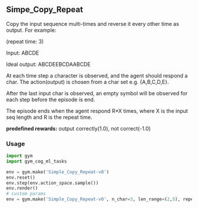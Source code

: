 ## Simpe_Copy_Repeat

Copy the input sequence multi-times and reverse it every other time as output. For example:

(repeat time: 3)

Input:         ABCDE

Ideal output:  ABCDEEBCDAABCDE

At each time step a character is observed, and the agent should respond a char.
The action(output) is chosen from a char set e.g. {A,B,C,D,E}.

After the last input char is observed, an empty symbol will be observed for each step before the episode is end.

The episode ends when the agent respond R*X times, where X is the input seq length and R is the repeat time.

**predefined rewards:** output correctly(1.0), not correct(-1.0)

### Usage
```python
import gym
import gym_cog_ml_tasks

env = gym.make('Simple_Copy_Repeat-v0')
env.reset()
env.step(env.action_space.sample())
env.render()
# custom params
env = gym.make('Simple_Copy_Repeat-v0', n_char=3, len_range=(2,5), repeat_range=(3,4))
```